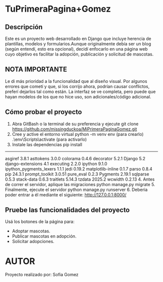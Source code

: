 # TuPrimeraPagina+Gomez

## Descripción
Este es un proyecto web desarrollado en Django que incluye herencia de plantillas, modelos y formularios.Aunque originalmente debía ser un blog (según entendí, esto era opcional), decidí enfocarlo en una página web cuyo objetivo es facilitar la adopción, publicación y solicitud de mascotas.

## NOTA IMPORTANTE
Le di más prioridad a la funcionalidad que al diseño visual. Por algunos errores que cometí y que, si los corrijo ahora, podrían causar conflictos, preferí dejarlos tal como están. La interfaz se ve completa, pero puede que hayan modelos de los que no hice uso, son adicionales/código adicional. 

## Cómo probar el proyecto
1. Abra GitBash o la terminal de su preferencia y ejecute
    git clone https://github.com/missingduckoa/MiPrimeraPaginaGomez.git
2. Cree y active el entorno virtual 
    python -m venv env (para crearlo)
    .\env\Scripts\activate (para activarlo)
3. Instale las dependencias
    pip install
----------------------- -------
asgiref                 3.8.1
asttokens               3.0.0
colorama                0.4.6
decorator               5.2.1
Django                  5.2
django-extensions       4.1
executing               2.2.0
ipython                 9.1.0
ipython_pygments_lexers 1.1.1
jedi                    0.19.2
matplotlib-inline       0.1.7
parso                   0.8.4
pip                     24.3.1
prompt_toolkit          3.0.51
pure_eval               0.2.3
Pygments                2.19.1
sqlparse                0.5.3
stack-data              0.6.3
traitlets               5.14.3
tzdata                  2025.2
wcwidth                 0.2.13
4. Antes de correr el servidor, aplique las migraciones
    python manage.py migrate
5. Finalmente, ejecute el servidor
    python manage.py runserver
    6. Deberia poder entrar a él mediante el siguiente: http://127.0.0.1:8000/

## Pruebe las funcionalidades del proyecto
 Usá los botones de la página para:
- Adoptar mascotas.
- Publicar mascotas en adopción.
- Solicitar adopciones.

# AUTOR
Proyecto realizado por: Sofia Gomez
